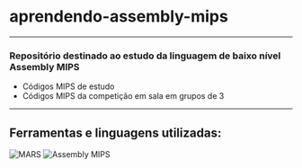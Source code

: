 # aprendendo-assembly-mips

***

### Repositório destinado ao estudo da linguagem de baixo nível Assembly MIPS
- Códigos MIPS de estudo 
- Códigos MIPS da competição em sala em grupos de 3

***

## Ferramentas e linguagens utilizadas:
<div>
  <img src="https://img.shields.io/badge/-MARS-0091FF?logo=appveyor&logoColor=white&style=flat" alt="MARS">
  <img src="https://img.shields.io/badge/-Assembly MIPS-000000?logo=assembler&logoColor=white&style=flat" alt="Assembly MIPS">
</div>

